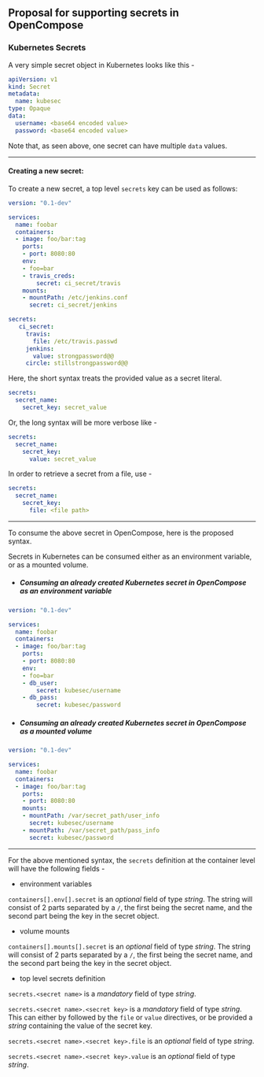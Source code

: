 ## Proposal for supporting secrets in OpenCompose

### Kubernetes Secrets

A very simple secret object in Kubernetes looks like this -

```yaml
apiVersion: v1
kind: Secret
metadata:
  name: kubesec
type: Opaque
data:
  username: <base64 encoded value>
  password: <base64 encoded value>
```

Note that, as seen above, one secret can have multiple `data` values.

---

#### Creating a new secret:

To create a new secret, a top level `secrets` key can be used as follows:

 ```yaml
version: "0.1-dev"

services:
   name: foobar
   containers:
   - image: foo/bar:tag
     ports:
     - port: 8080:80
     env:
     - foo=bar
     - travis_creds:
         secret: ci_secret/travis
     mounts:
     - mountPath: /etc/jenkins.conf
       secret: ci_secret/jenkins

secrets:
    ci_secret:
      travis:
        file: /etc/travis.passwd
      jenkins:
        value: strongpassword@@
      circle: stillstrongpassword@@
```

Here, the short syntax treats the provided value as a secret literal.
```yaml
secrets:
  secret_name:
    secret_key: secret_value
```

Or, the long syntax will be more verbose like -

```yaml
secrets:
  secret_name:
    secret_key:
      value: secret_value
```

In order to retrieve a secret from a file, use -

```yaml
secrets:
  secret_name:
    secret_key:
      file: <file path>
```

---


To consume the above secret in OpenCompose, here is the proposed syntax.

Secrets in Kubernetes can be consumed either as an environment variable, or as a mounted volume.
 
- ##### Consuming an already created Kubernetes secret in OpenCompose as an environment variable
 
 ```yaml
version: "0.1-dev"

services:
   name: foobar
   containers:
   - image: foo/bar:tag
     ports:
     - port: 8080:80
     env:
     - foo=bar
     - db_user:
         secret: kubesec/username
     - db_pass:
         secret: kubesec/password
```

- ##### Consuming an already created Kubernetes secret in OpenCompose as a mounted volume
 
 ```yaml
version: "0.1-dev"

services:
   name: foobar
   containers:
   - image: foo/bar:tag
     ports:
     - port: 8080:80
     mounts:
     - mountPath: /var/secret_path/user_info
       secret: kubesec/username
     - mountPath: /var/secret_path/pass_info
       secret: kubesec/password
```

---

For the above mentioned syntax, the `secrets` definition at the container level will have the following fields -

- environment variables

`containers[].env[].secret` is an _optional_ field of type _string_. The string will consist of 2 parts separated by a `/`, the first being the secret name, and the second part being the key in the secret object.

- volume mounts

`containers[].mounts[].secret` is an _optional_ field of type _string_. The string will consist of 2 parts separated by a `/`, the first being the secret name, and the second part being the key in the secret object.

- top level secrets definition

`secrets.<secret name>` is a _mandatory_ field of type _string_.

`secrets.<secret name>.<secret key>` is a _mandatory_ field of type _string_. This can either by followed by the `file` or `value` directives, or be provided a _string_ containing the value of the secret key.

`secrets.<secret name>.<secret key>.file` is an _optional_ field of type _string_.

`secrets.<secret name>.<secret key>.value` is an _optional_ field of type _string_.